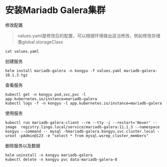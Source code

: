 # 安装Mariadb Galera集群

修改配置

> values.yaml是修改后的配置，可以根据环境做出适当修改，例如修改存储类global.storageClass

```
cat values.yaml
```

创建服务

```shell
helm install mariadb-galera -n kongyu -f values.yaml mariadb-galera-10.1.3.tgz
```

查看服务

```shell
kubectl get -n kongyu pod,svc,pvc -l app.kubernetes.io/instance=mariadb-galera
kubectl logs -f -n kongyu -l app.kubernetes.io/instance=mariadb-galera
```

使用服务

```
kubectl run mariadb-galera-client --rm --tty -i --restart='Never' --image  registry.lingo.local/service/mariadb-galera:11.1.3 --namespace kongyu --command -- mysql -hmariadb-galera.kongyu.svc.cluster.local -uroot -pAdmin@123 -e "select * from mysql.wsrep_cluster_members"
```

删除服务以及数据

```
helm uninstall -n kongyu mariadb-galera
kubectl delete -n kongyu pvc data-mariadb-galera-0
```

